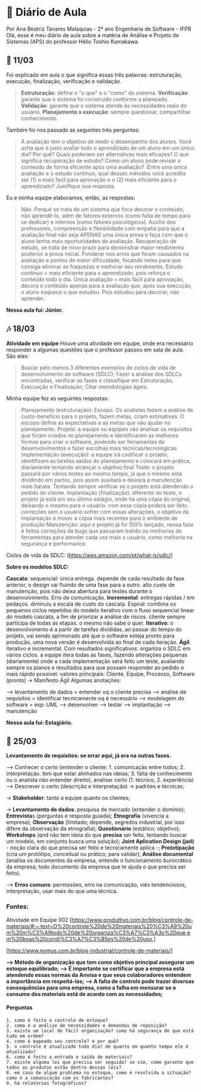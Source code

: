 # 📔 Diário de Aula
Por Ana Beatriz Tavares Malaquias - 2º ano Engenharia de Software - IFPR
Olá, esse é meu diário de aula sobre a matéria de Análise e Projeto de Sistemas (APS) do professor Hélio Toshio Kamakawa.

## 🎋 11/03
Foi explicado em aula o que significa essas três palavras: estruturação, execução, finalização, verificação e validação.

> **Estruturação**: define o "o que" e o "como" do sistema.
> **Verificação**: garante que o sistema foi construído conforme o planejado.
> **Validação**: garante que o sistema atende às necessidades reais do usuário.
> **Planejamento x execução**: sempre questionar, compartilhar conhecimento.

Também foi nos passado as seguintes três perguntas:

> A avaliação tem o objetivo de medir o desempenho dos alunos. Você acha que é justo avaliar todo o aprendizado de um aluno em um único dia? Por quê? Quais poderiam ser alternativas mais eficazes?
> O que significa recuperação de estudo? Como um aluno pode revisar o conteúdo de forma eficiente após uma avaliação?
:Entre uma única avaliação e o estudo contínuo, qual desses métodos você acredita ser (1) o mais fácil para aprovação e o (2) mais eficiente para o aprendizado? Justifique sua resposta.
> 
Eu e minha equipe elaboramos, então, as respostas:
> Não. Porquê se trata de um sistema que foca decorar o conteúdo, não aprendê-lo, além de fatores externos (como falta de tempo para se dedicar) e internos (como fatores psicológicos). Auxilio dos professores, compreensão e flexibilidade com empatia para que a avaliação final não seja APENAS uma única prova e faça com que o aluno tenha mais oportunidades de avaliação.
Recuperação de estudo, se trata de novo prazo para demonstrar maior rendimento posterior a prova inicial. Ponderar nos erros que foram causados na avaliação e pontos de maior dificuldade, focando neles para que consiga eliminar as fraquezas e melhorar seu rendimento.
> Estudo contínuo = mais eficiente para o aprendizado, pois reforça o conteúdo todo o dia. Única avaliação = mais fácil para aprovação, decora o conteúdo apenas para a avaliação que, após sua execução, o aluno esquece o que estudou. Pois estudou para decorar, não aprender.

**Nessa aula fui: Júnior.**

## 🎶 18/03

**Atividade em equipe**
Houve uma atividade em equipe, onde era necessário responder a algumas questões que o professor passou em sala de aula. São elas:

> Buscar pelo menos 3 diferentes exemplos de ciclos de vida de desenvolvimento de software (SDLC);
> Fazer a análise dos SDLCs encontradas, verificar as fases e classifique em Estruturação, Execuação e Finalização;
> Citar metodologias ágeis.

Minha equipe fez as seguintes respostas:
> Planejamento (estruturação): Escopo. Os analistas fazem a análise de custo-benefício para o projeto, fazem metas, criam estimativas. O escopo define as expectativas e as metas que vão ajudar no planejamento.
> Projeto: a equipe ou equipes vão analisar os requisitos que foram criados no planejamento e identificaram as melhores formas para criar o software, podendo ser ferramentas de desenvolvimentos e fazer escolhas mais técnicas/tecnológicas
> Implementação (execução): a equipe irá codificar o projeto, identificam as tarefas saídas do planejamento e colocará em prática, diariamente tentando alcançar o objetivo final
> Teste: o projeto passará por vários testes ao mesmo tempo, já que o mesmo está dividindo em partes, pois assim auxiliará e deixará a manutenção mais barata. Tentando sempre verificar se o projeto está atendendo o pedido do cliente.
> Implantação (finalização): diferente do teste, o projeto já está em seu último estágio, onde há uma cópia do original, deixando o mesmo para o usuário. com essa cópia poderá ser feito correções sem o usuário sofrer com essas alterações, o objetivo da implantação é mover a cópia mais recentes para o ambiente de produção
> Manutenção: aqui o projeto já foi 100% lançado, nessa fase é feitos correções de bugs que passaram batido ou melhorias de ferramentas para atender cada vez mais o usuário, como melhoria na segurança e performance.

Ciclos de vida da SDLC: (https://aws.amazon.com/pt/what-is/sdlc/)

**Sobre os modelos SDLC:**

**Cascata**: sequencial: única entrega. depende de cada resultado da fase anterior, o design vai fluindo de uma fase para a outro. alto custo de manutenção, pois não deixa abertura para testes durante o desenvolvimento. Erro de comunicação.
**Incremental**: entregas rápidas / em pedaços. diminuiu a escala de custo do cascata.
Espiral: combina os pequenos ciclos repetidos do modelo iterativo com o fluxo sequencial linear do modelo cascata, a fim de priorizar a análise de riscos. cliente sempre participa de todas as etapas. o mesmo não sabe o quer.
**Iterativo**: o desenvolvimento é a partir de tarefas divididas, ao passar do tempo do projeto, vai sendo aprimorado até que o software esteja pronto para produção, uma nova versão é desenvolvida ao final de cada iteração.
**Ágil**: iterativo e incremental. Com resultados significativos. organiza o SDLC em vários ciclos. a equipe itera todas as fases, fazendo alterações pequenas (diariamente) onde a cada implementação será feito um teste, avaliando sempre os planos e resultados para que possam responder ao pedido o mais rápido possível: valores principais: Cliente, Equipe, Processo, Software (pronto) -> Manifesto Ágil
Algumas anotações:

--> levantamento de dados = entender oq o cliente precisa 
--> analise de requisitos = identificar tecnicamente oq é necessário 
--> modelagem do software = exp: UML 
--> desenvolver --> testar 
--> implantação --> manutenção

**Nessa aula fui: Estagiário.**

## 👾 25/03

**Levantamento de requisitos: se errar aqui, já era na outras fases.**

--> Conhecer o certo (entender o cliente: 1. comunicação entre todos;
    2. interpretação. tem que estar alinhados nas ideias;
    3. falta de conhecimento ou o analista não entender direito), analisar certo (1. técnico; 2. experiência)
--> Descrever o certo (descrição e interpretação) -> padrões e técnicas;

-> **Stakeholder**: tanto a equipe quanto os clientes;

-> **Levantamento de dados**: pesquisa de mercado (entender o domínio);
**Entrevista**s (perguntas e resposta guiada); **Etnografia** (vivencia a empresa); **Observação** (limitado;
depende, segredos industrial, por isso difere da observação
da etnografia); **Questionário** (estático; objetivo); **Workshops** (qnd não tem ideia do que **precisa** ser feito,
 tentando buscar um modelo, em conjunto busca uma solução); **Joint Aplication Design (jad)** - noção clara do que precisa ser feito e tecnicamente aplica -;
**Prototipação** (cria um protótipo, conceitual ou prático; para validar); **Análise documental** (analisa os documentos da empresa,
entende o funcionamento burocrático da empresa; todo documento da empresa que te ajuda o que precisa ser feito).

--> **Erros comuns**: permissões, erro na comunicação, viés tendenciosos, interpretação, usar mais do que uma técnica.

### Fontes:
Atividade em Equipe 002
[https://www.produttivo.com.br/blog/controle-de-materiais/#:~:text=O%20controle%20de%20materiais%20%C3%A9%20um%20m%C3%A9todo%20de%20organiza%C3%A7%C3%A3o%20que,em%20boas%20condi%C3%A7%C3%B5es%20de%20uso.]

[https://www.nomus.com.br/blog-industrial/controle-de-materiais/]

**--> Método de organização que tem como objetivo principal assegurar um estoque equilibrado; 
--> É importante se certificar que a empresa está atendendo essas normas da Anvisa e que seus colaboradores entendem a importância em respeitá-las; 
--> A falta de controle pode trazer diversas consequências para uma empresa, como a falha em mensurar se o consumo dos materiais está de acordo com as necessidades;**

#### Perguntas
```
1. como é feito o controle de estoque?
2. como é a análise de necessidades e demandas de reposição?
3. existe um local de fácil organização? como há segurança de que está tudo em ordem?
4. como é mapeado seu controle? e por quê?
5. o controle é atualizado todo dia? de quanto em quanto tempo ele é atualizado?
6. como é feito a entrada e saída de materiais?
7. existe alguma lei que precisa ser seguida? se sim, como garante que todos os produtos estão dentro dessas leis?
8. em caso de algum problema no estoque, como é resolvida a situação? como é a comunicação com os fabricantes?
9. há relatórios fotográficos?
```
